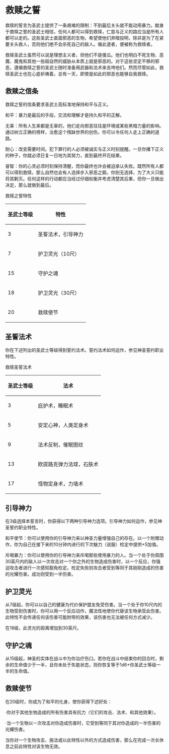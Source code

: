 # 救赎之誓



救赎的誓言为圣武士提供了一条艰难的限制：不到最后关头就不能动用暴力。献身于救赎之誓的圣武士相信，任何人都可以得到救赎，仁慈与正义的路应当是所有人都可以走的。这些圣武士直面邪恶的生物，希望使他们弃暗投明，除非是为了在紧要关头救人，否则他们绝不会杀死自己的敌人。循此道者，便被称为救赎者。

救赎圣武士虽然可以说是理想主义者，但他们不是傻瓜。他们也明白不死生物、恶魔、魔鬼和其他一些超自然的威胁从本质上就是邪恶的。对于这些坚定不移的邪恶，遵循救赎之誓的圣武士随时准备用武器和法术来击垮他们。然而尽管如此，救赎圣武士也在心底祈祷着，总有一天，即使是如此的邪恶也能够自我救赎。

&#x20;

## 救赎之信条

救赎之誓的信条要求圣武士高标准地保持和平与正义。

和平：暴力是最后的手段，交流和理解才是持久和平的正解。

无辜：所有人生来都是无辜的，他们走向邪恶往往是环境或某些黑暗力量的影响。通过树立正确的榜样，治愈这个残缺世界的创伤，你可以令任何人走上正确的道路。

耐心：改变需要时间。犯下罪行的人必须被诚实与正义时刻提醒。一旦你播下正义的种子，你就必须日复一日地为其努力，直到最终开花结果。

睿智：你的心灵必须时刻保持清醒，而你最终也许会被迫承认失败。既然所有人都可以得到救赎，那么自然也会有人选择步入邪恶之巅。你别无选择，为了大义只能将其剿灭。任何这样的行动都应当经过仔细权衡并考虑清楚其后果，但你一旦做出决定，那么就做到最后。

&#x20;

救赎之誓特性

| <p> </p><p>圣武士等级</p> | <p> </p><p>特性</p>        |
| -------------------- | ------------------------ |
| <p> </p><p>3</p>     | <p> </p><p>圣誓法术，引导神力</p> |
| <p> </p><p>7</p>     | <p> </p><p>护卫灵光（10尺）</p> |
| <p> </p><p>15</p>    | <p> </p><p>守护之魂</p>      |
| <p> </p><p>18</p>    | <p> </p><p>护卫灵光（30尺）</p> |
| <p> </p><p>20</p>    | <p> </p><p>救赎使节</p>      |

&#x20;

## 圣誓法术

你在下述列出的圣武士等级得到誓约法术。誓约法术如何运作，参见神圣誓约职业特性。

&#x20;

救赎圣誓法术

| <p> </p><p>圣武士等级</p> | <p> </p><p>法术</p>           |
| -------------------- | --------------------------- |
| <p> </p><p>3</p>     | <p> </p><p>庇护术，睡眠术</p>      |
| <p> </p><p>5</p>     | <p> </p><p>安定心神，人类定身术</p>   |
| <p> </p><p>9</p>     | <p> </p><p>法术反制，催眠图纹</p>    |
| <p> </p><p>13</p>    | <p> </p><p>欧提路克弹力法球，石肤术</p> |
| <p> </p><p>17</p>    | <p> </p><p>怪物定身术，力墙术</p>    |

&#x20;

## 引导神力

在3级选择本誓言时，你获得以下两种引导神力选项。引导神力如何运作，参见神圣誓约职业特性。

和平使节：你可以使用你的引导神力来以神圣力量增强自己的存在。以一个附赠动作，你为自己在接下来的10分钟内进行的下次魅力（说服）检定中提供+5加值。

斥喝暴力：你可以使用你的引导神力来斥喝那些使用暴力的人。当一个处于你周围30英尺内的敌人以一次攻击对一个你之外的生物造成伤害时，以一个反应，你强迫攻击者进行一次感知豁免检定。检定失败则攻击者受到等同于其刚刚造成的伤害的光耀伤害。成功则受到一半伤害。

&#x20;

## 护卫灵光

从7级起，你可以以自己的健康为代价保护盟友免受伤害。当一个处于你10尺内的生物受到伤害时，你可以用一个反应动作，魔法性地使你代替该生物承受此伤害。此特性不会传递任何该伤害可能附带的效果，该伤害也无法被任何方式减少。

在18级，此灵光的距离增加到30英尺。

&#x20;

## 守护之魂

从15级起，神圣的实体在战斗中为你治疗伤口。若你在战斗中结束你的回合时，剩余的生命值少于一半，且你未处于失能状态，则你恢复等于1d6+你圣武士等级一半的生命值。

&#x20;

## 救赎使节

在20级时，你成为了和平的化身，使你获得下述好处：

·你对于其他生物造成的所有伤害具有抗力（它们的攻击、法术、和其他效果）。

·当一个生物以一次攻击对你造成伤害时，它受到等同于其对你造成的一半伤害的光耀伤害。

当你对一个生物攻击、施法或以此特性以外的方式造成伤害，那么在完成一次长休息之前此特性对该生物无效。

